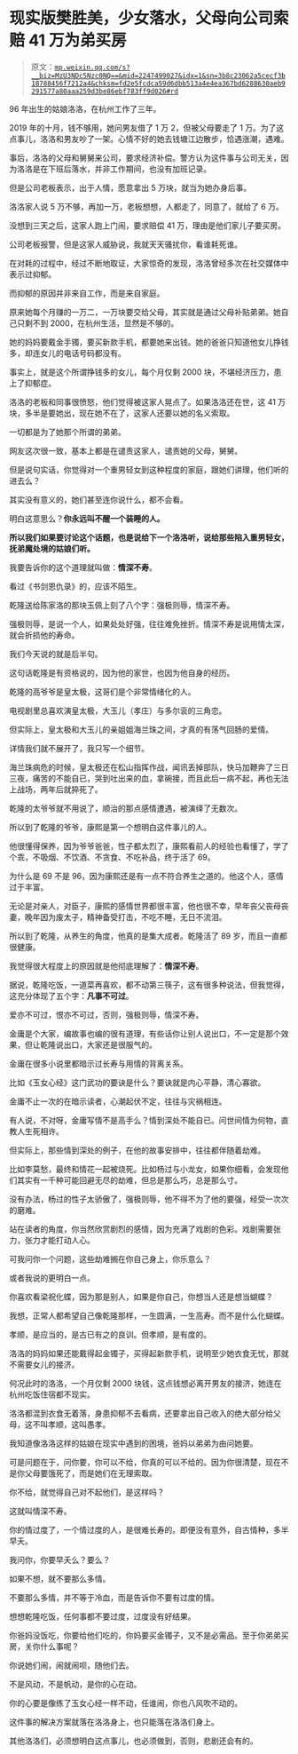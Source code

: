# 现实版樊胜美，少女落水，父母向公司索赔 41 万为弟买房

> 原文：[`mp.weixin.qq.com/s?__biz=MzU3NDc5Nzc0NQ==&mid=2247499027&idx=1&sn=3b8c23062a5cecf3b18788456f7212a4&chksm=fd2e5fcdca59d6dbb513a4e4ea367bd6288630aeb9291577a80aaa259d3be86ebf783ff9d026#rd`](http://mp.weixin.qq.com/s?__biz=MzU3NDc5Nzc0NQ==&mid=2247499027&idx=1&sn=3b8c23062a5cecf3b18788456f7212a4&chksm=fd2e5fcdca59d6dbb513a4e4ea367bd6288630aeb9291577a80aaa259d3be86ebf783ff9d026#rd)

96 年出生的姑娘洛洛，在杭州工作了三年。

2019 年的十月，钱不够用，她问男友借了 1 万 2，但被父母要走了 1 万。为了这点事儿，洛洛和男友吵了一架。心情不好的她去钱塘江边散步，恰遇涨潮，遇难。

事后，洛洛的父母和舅舅来公司，要求经济补偿。警方认为这件事与公司无关，因为洛洛是在下班后落水，并非工作期间，也没有加班记录。 

但是公司老板表示，出于人情，愿意拿出 5 万块，就当为她办身后事。 

洛洛家人说 5 万不够，再加一万，老板想想，人都走了，同意了，就给了 6 万。 

没想到三天之后，这家人跑上门闹，要求赔偿 41 万，理由是他们家儿子要买房。 

公司老板报警，但是这家人威胁说，我就天天骚扰你，看谁耗死谁。 

在对耗的过程中，经过不断地取证，大家惊奇的发现，洛洛曾经多次在社交媒体中表示过抑郁。

而抑郁的原因并非来自工作，而是来自家庭。

原来她每个月赚的一万二，一万块要交给父母，其实就是通过父母补贴弟弟。她自己只剩不到 2000，在杭州生活，显然是不够的。

她的妈妈要戴金手镯，要买新款手机，都要她来出钱。她的爸爸只知道他女儿挣钱多，却连女儿的电话号码都没有。 

事实上，就是这个所谓挣钱多的女儿，每个月仅剩 2000 块，不堪经济压力，患上了抑郁症。 

洛洛的老板和同事很愤怒，他们觉得被这家人晃点了。如果洛洛还在世，这 41 万块，多半是要她出，现在她不在了，这家人还要以她的名义索取。 

一切都是为了她那个所谓的弟弟。 

网友这次很一致，基本上都是在谴责这家人，谴责她的父母，舅舅。 

但是说句实话，你觉得对一个重男轻女到这种程度的家庭，跟她们讲理，他们听的进去么？

其实没有意义的，她们甚至连你说什么，都不会看。 

明白这意思么？**你永远叫不醒一个装睡的人。** 

**所以我们如果要讨论这个话题，也是说给下一个洛洛听，说给那些陷入重男轻女，抚弟魔处境的姑娘们听。**

我要告诉你的这个道理就叫做：**情深不寿**。

看过《书剑恩仇录》的，应该不陌生。

乾隆送给陈家洛的那块玉佩上刻了八个字：强极则辱，情深不寿。

强极则辱，是说一个人，如果处处好强，往往难免挫折。情深不寿是说用情太深，就会折损他的寿命。

我们今天说的就是后半句。 

这句话乾隆是有资格说的，因为他的家世，也因为他自身的经历。

乾隆的高爷爷是皇太极，这哥们是个非常情绪化的人。

电视剧里总喜欢演皇太极，大玉儿（孝庄）与多尔衮的三角恋。

但实际上，皇太极和大玉儿的亲姐姐海兰珠之间，才真的有荡气回肠的爱情。

详情我们就不展开了，我只写一个细节。

海兰珠病危的时候，皇太极还在松山指挥作战，闻讯丢掉部队，快马加鞭奔了三日三夜，痛苦的不能自已，哭到吐出来的血，拿碗接，而且此后一病不起，再也无法上战场，两年后就猝死了。

乾隆的太爷爷就不用说了，顺治的那点感情遭遇，被演绎了无数次。

所以到了乾隆的爷爷，康熙是第一个想明白这件事儿的人。

他很懂得保养，因为爷爷爸爸，性子都太烈了，康熙看前人的经验也看懂了，学了个乖，不吸烟、不饮酒、不贪食、不吃补品，终于活了 69。

为什么是 69 不是 96，因为康熙还是有一点不符合养生之道的。他这个人，感情过于丰富。

无论是对亲人，对臣子，康熙的感情世界都很丰富，他也很不幸，早年丧父丧母丧妻，晚年因为废太子，精神备受打击，不吃不睡，无日不流泪。

所以到了乾隆，从养生的角度，他真的是集大成者。乾隆活了 89 岁，而且一直都很健康。

我觉得很大程度上的原因就是他彻底理解了：**情深不寿**。

据说，乾隆吃饭，一道菜再喜欢，都不动第三筷子，这有很多种说法，但我觉得，这充分体现了五个字：**凡事不可过**。

爱亦不可过，恨亦不可过，否则，强极则辱，情深不寿。

金庸是个大家，编故事也编的很有道理，有些话你让别人说出口，不一定是那个效果，但让乾隆说出口，大家还是很服气的。

金庸在很多小说里都暗示过长寿与用情的背离关系。

比如《玉女心经》这门武功的要诀是什么？要诀就是内心平静，清心寡欲。

金庸不止一次的在暗示读者，心潮起伏不定，往往与灾祸相连。

有人说，不对呀，金庸写情不是高手么？情到深处不能自已。问世间情为何物，直教人生死相许。

但实际上，那些情到深处的例子，在他的故事安排中，往往都伴随着劫难。

比如李莫愁，最终和情花一起被烧死。比如杨过与小龙女，如果你细看，会发现他们其实有一千种可能回避无尽的劫难，但总是那么巧，总是那么寸。

没有办法，杨过的性子太骄傲了，强极则辱，他不得不为了他的要强，经受一次次的磨难。

站在读者的角度，你当然欣赏剧烈的感情，因为充满了戏剧的色彩。戏剧需要张力，张力才能打动人心。

可我问你一个问题，这些劫难搁在你自己身上，你乐意么？

或者我说的更明白一点。

你喜欢看梁祝化蝶，因为那是别人，如果是你自己，你想当人还是想当蝴蝶？

我想，正常人都希望自己像乾隆那样，一生圆满，一生高寿。而不是什么化蝴蝶。

孝顺，是应当的，是古已有之的良训。但孝顺，是有度的。

洛洛的妈妈如果还能戴得起金镯子，买得起新款手机，说明至少她衣食无忧，那就不需要女儿的接济。 

何况此时的洛洛，一个月仅剩 2000 块钱，这点钱想必离开男友的接济，她连在杭州吃饭住宿都不现实。

洛洛都混到衣食无着落，身患抑郁不去看病，还要拿出自己收入的绝大部分给父母，这不叫孝顺，这叫愚孝。 

我知道像洛洛这样的姑娘在现实中遇到的困境，爸妈以弟弟为由问她要。 

可是问题在于，问你要，你可以不给，你真的可以不给的。因为你很清楚，现在不是你父母要饿死了，而是她们在无理索取。 

你不给，就觉得自己对不起他们，是这样吗？ 

这就叫情深不寿。

你的情过度了，一个情过度的人，是很难长寿的。即便没有意外，自古情种，多半早夭。

我问你，你要早夭么？要么？ 

如果不想，就不要那么多情。 

不要那么多情，并不等于冷血，而是告诉你不要有过度的情。 

想想乾隆吃饭，任何事都不要过度，过度没有好结果。

你爸妈没饭吃，你要给他们吃的，你妈要买金镯子，又不是必需品。至于你弟弟买房，关你什么事呢？ 

你说她们闹，闹就闹呗，随他们去。 

不是风动，不是帆动，是你的心在动。 

你的心要是像练了玉女心经一样不动，任谁闹，你也八风吹不动的。

这件事的解决方案就落在洛洛身上，也只能落在洛洛们身上。

其他洛洛们，必须想明白这点事儿，也必须做到，否则，悲剧还会有的。